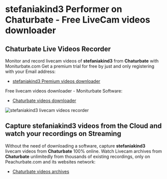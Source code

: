 # stefaniakind3 Performer on Chaturbate - Free LiveCam videos downloader

## Chaturbate Live Videos Recorder

Monitor and record livecam videos of **stefaniakind3** from **Chaturbate** with Moniturbate.com
Get a premium trial for free by just and only registering with your Email address:
* [stefaniakind3 Premium videos downloader](https://moniturbate.com/request-demo-licence-key.html)

Free livecam videos downloader - Moniturbate Software:
* [Chaturbate videos downloader](https://moniturbate.com/moniturbate-download-software.html)

![stefaniakind3 livecam videos recorder](https://peachurnet.com/templates/moniturbate-software.png)


## Capture stefaniakind3 videos from the Cloud and watch your recordings on Streaming

Without the need of downloading a software, capture **stefaniakind3** livecam videos from **Chaturbate** 100% online.
Watch Livecam archives from **Chaturbate** unlimitedly from thousands of existing recordings, only on Peachurbate.com and its websites network:
* [Chaturbate videos archives](https://peachurnet.com/)